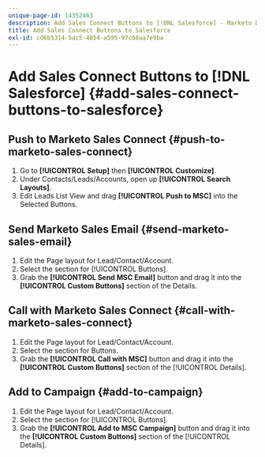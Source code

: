 ```yaml
---
unique-page-id: 14352463
description: Add Sales Connect Buttons to [!DNL Salesforce] - Marketo Docs - Product Documentation
title: Add Sales Connect Buttons to Salesforce
exl-id: cd6b5314-5ac5-4854-a595-97c68aa7e9ba
---
```

# Add Sales Connect Buttons to [!DNL Salesforce] {#add-sales-connect-buttons-to-salesforce}

## Push to Marketo Sales Connect {#push-to-marketo-sales-connect}

1. Go to **[!UICONTROL Setup]** then **[!UICONTROL Customize]**.
1. Under Contacts/Leads/Accounts, open up **[!UICONTROL Search Layouts]**.
1. Edit Leads List View and drag **[!UICONTROL Push to MSC]** into the Selected Buttons.

## Send Marketo Sales Email {#send-marketo-sales-email}

1. Edit the Page layout for Lead/Contact/Account.
1. Select the section for [!UICONTROL Buttons].
1. Grab the **[!UICONTROL Send MSC Email]** button and drag it into the **[!UICONTROL Custom Buttons]** section of the Details.

## Call with Marketo Sales Connect {#call-with-marketo-sales-connect}

1. Edit the Page layout for Lead/Contact/Account.
1. Select the section for Buttons.
1. Grab the **[!UICONTROL Call with MSC]** button and drag it into the **[!UICONTROL Custom Buttons]** section of the [!UICONTROL Details].

## Add to Campaign {#add-to-campaign}

1. Edit the Page layout for Lead/Contact/Account.
1. Select the section for [!UICONTROL Buttons].
1. Grab the **[!UICONTROL Add to MSC Campaign]** button and drag it into the **[!UICONTROL Custom Buttons]** section of the [!UICONTROL Details].
